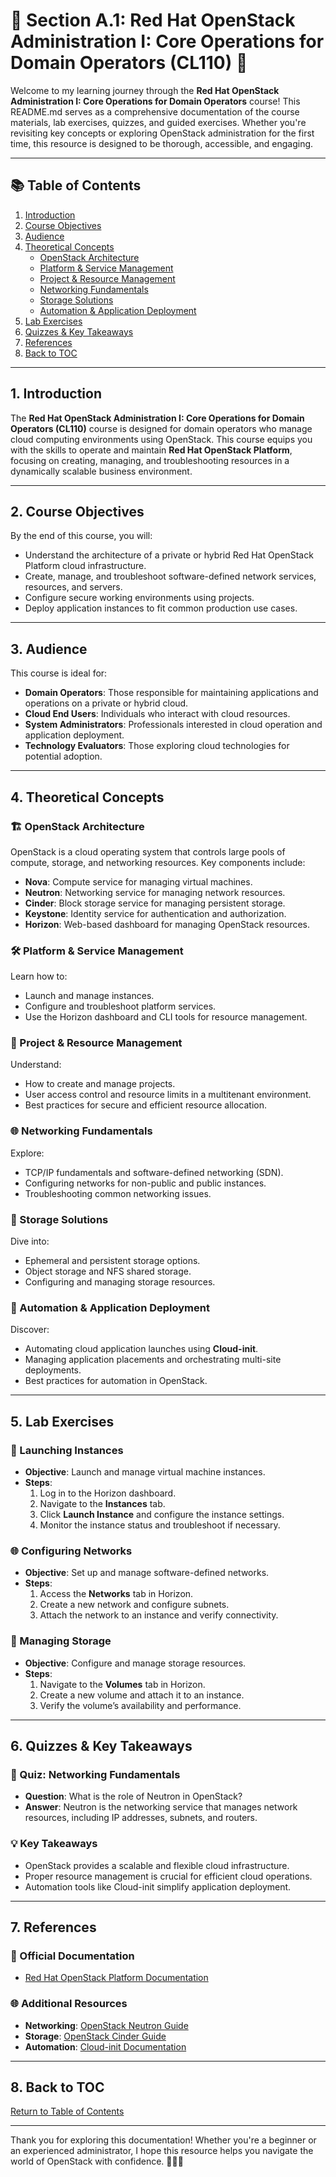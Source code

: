 # 🚀 Section A.1: Red Hat OpenStack Administration I: Core Operations for Domain Operators (CL110) 🚀  

Welcome to my learning journey through the **Red Hat OpenStack Administration I: Core Operations for Domain Operators** course! This README.md serves as a comprehensive documentation of the course materials, lab exercises, quizzes, and guided exercises. Whether you're revisiting key concepts or exploring OpenStack administration for the first time, this resource is designed to be thorough, accessible, and engaging.  

---

## 📚 Table of Contents  
1. [Introduction](#introduction)  
2. [Course Objectives](#course-objectives)  
3. [Audience](#audience)  
4. [Theoretical Concepts](#theoretical-concepts)  
   - [OpenStack Architecture](#openstack-architecture)  
   - [Platform & Service Management](#platform--service-management)  
   - [Project & Resource Management](#project--resource-management)  
   - [Networking Fundamentals](#networking-fundamentals)  
   - [Storage Solutions](#storage-solutions)  
   - [Automation & Application Deployment](#automation--application-deployment)  
5. [Lab Exercises](#lab-exercises)  
6. [Quizzes & Key Takeaways](#quizzes--key-takeaways)  
7. [References](#references)  
8. [Back to TOC](#table-of-contents)  

---

## 1. Introduction  
The **Red Hat OpenStack Administration I: Core Operations for Domain Operators (CL110)** course is designed for domain operators who manage cloud computing environments using OpenStack. This course equips you with the skills to operate and maintain **Red Hat OpenStack Platform**, focusing on creating, managing, and troubleshooting resources in a dynamically scalable business environment.  

---

## 2. Course Objectives  
By the end of this course, you will:  
- Understand the architecture of a private or hybrid Red Hat OpenStack Platform cloud infrastructure.  
- Create, manage, and troubleshoot software-defined network services, resources, and servers.  
- Configure secure working environments using projects.  
- Deploy application instances to fit common production use cases.  

---

## 3. Audience  
This course is ideal for:  
- **Domain Operators**: Those responsible for maintaining applications and operations on a private or hybrid cloud.  
- **Cloud End Users**: Individuals who interact with cloud resources.  
- **System Administrators**: Professionals interested in cloud operation and application deployment.  
- **Technology Evaluators**: Those exploring cloud technologies for potential adoption.  

---

## 4. Theoretical Concepts  

### 🏗️ OpenStack Architecture  
OpenStack is a cloud operating system that controls large pools of compute, storage, and networking resources. Key components include:  
- **Nova**: Compute service for managing virtual machines.  
- **Neutron**: Networking service for managing network resources.  
- **Cinder**: Block storage service for managing persistent storage.  
- **Keystone**: Identity service for authentication and authorization.  
- **Horizon**: Web-based dashboard for managing OpenStack resources.  

### 🛠️ Platform & Service Management  
Learn how to:  
- Launch and manage instances.  
- Configure and troubleshoot platform services.  
- Use the Horizon dashboard and CLI tools for resource management.  

### 👥 Project & Resource Management  
Understand:  
- How to create and manage projects.  
- User access control and resource limits in a multitenant environment.  
- Best practices for secure and efficient resource allocation.  

### 🌐 Networking Fundamentals  
Explore:  
- TCP/IP fundamentals and software-defined networking (SDN).  
- Configuring networks for non-public and public instances.  
- Troubleshooting common networking issues.  

### 💾 Storage Solutions  
Dive into:  
- Ephemeral and persistent storage options.  
- Object storage and NFS shared storage.  
- Configuring and managing storage resources.  

### 🤖 Automation & Application Deployment  
Discover:  
- Automating cloud application launches using **Cloud-init**.  
- Managing application placements and orchestrating multi-site deployments.  
- Best practices for automation in OpenStack.  

---

## 5. Lab Exercises  

### 🚀 Launching Instances  
- **Objective**: Launch and manage virtual machine instances.  
- **Steps**:  
  1. Log in to the Horizon dashboard.  
  2. Navigate to the **Instances** tab.  
  3. Click **Launch Instance** and configure the instance settings.  
  4. Monitor the instance status and troubleshoot if necessary.  

### 🌐 Configuring Networks  
- **Objective**: Set up and manage software-defined networks.  
- **Steps**:  
  1. Access the **Networks** tab in Horizon.  
  2. Create a new network and configure subnets.  
  3. Attach the network to an instance and verify connectivity.  

### 💾 Managing Storage  
- **Objective**: Configure and manage storage resources.  
- **Steps**:  
  1. Navigate to the **Volumes** tab in Horizon.  
  2. Create a new volume and attach it to an instance.  
  3. Verify the volume’s availability and performance.  

---

## 6. Quizzes & Key Takeaways  

### 📝 Quiz: Networking Fundamentals  
- **Question**: What is the role of Neutron in OpenStack?  
- **Answer**: Neutron is the networking service that manages network resources, including IP addresses, subnets, and routers.  

### 💡 Key Takeaways  
- OpenStack provides a scalable and flexible cloud infrastructure.  
- Proper resource management is crucial for efficient cloud operations.  
- Automation tools like Cloud-init simplify application deployment.  

---

## 7. References  

### 📖 Official Documentation  
- [Red Hat OpenStack Platform Documentation](https://access.redhat.com/documentation/en-us/red_hat_openstack_platform/)  

### 🌐 Additional Resources  
- **Networking**: [OpenStack Neutron Guide](https://docs.openstack.org/neutron/latest/)  
- **Storage**: [OpenStack Cinder Guide](https://docs.openstack.org/cinder/latest/)  
- **Automation**: [Cloud-init Documentation](https://cloudinit.readthedocs.io/)  

---

## 8. Back to TOC  
[Return to Table of Contents](#table-of-contents)  

---

Thank you for exploring this documentation! Whether you're a beginner or an experienced administrator, I hope this resource helps you navigate the world of OpenStack with confidence. 🚀💡📝
